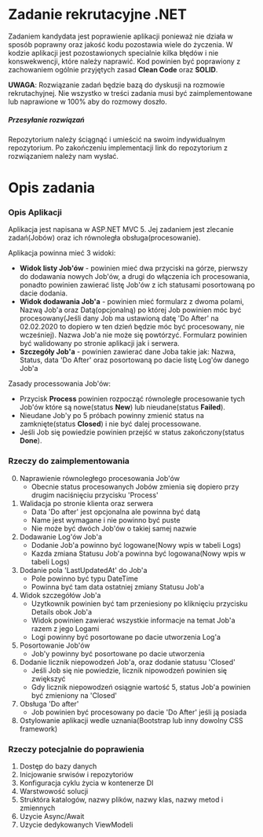 # Zadanie rekrutacyjne .NET

Zadaniem kandydata jest poprawienie aplikacji ponieważ nie działa w sposób poprawny oraz jakość kodu pozostawia wiele do życzenia. W kodzie aplikacji jest pozostawionych specialnie kilka błędów i nie konswekwencji, które należy naprawić. Kod powinien być poprawiony z zachowaniem ogólnie przyjętych zasad __Clean Code__ oraz __SOLID__.

__UWAGA__: Rozwiązanie zadań będzie bazą do dyskusji na rozmowie rekrutachyjnej. Nie wszystko w treści zadania musi być zaimplementowane lub naprawione w 100% aby do rozmowy doszło. 

##### Przesyłanie rozwiązań
Repozytorium należy ściągnąć i umieścić na swoim indywidualnym repozytorium. Po zakończeniu implementacji link do repozytorium z rozwiązaniem należy nam wysłać.

# Opis zadania

### Opis Aplikacji
Aplikacja jest napisana w ASP.NET MVC 5.
Jej zadaniem jest zlecanie zadań(Jobów) oraz ich równoległa obsługa(procesowanie).

Aplikacja powinna mieć 3 widoki:
- __Widok listy Job'ów__ - powinien mieć dwa przyciski na górze, pierwszy do dodawania nowych Job'ów, a drugi do włączenia ich procesowania, ponadto powinien zawierać listę Job'ów z ich statusami posortowaną po dacie dodania.
- __Widok dodawania Job'a__ - powinien mieć formularz z dwoma polami, Nazwą Job'a oraz Datą(opcjonalną) po której Job powinien móc być procesowany(Jeśli dany Job ma ustawioną datę 'Do After' na 02.02.2020 to  dopiero w ten dzień będzie móc być procesowany, nie wcześniej). Nazwa Job'a nie może się powtórzyć. Formularz powinien być walidowany po stronie aplikacji jak i serwera.
- __Szczegóły Job'a__ - powinien zawierać dane Joba takie jak: Nazwa, Status, data 'Do After' oraz posortowaną po dacie listę Log'ów danego Job'a

Zasady processowania Job'ów:
- Przycisk __Process__ powinien rozpocząć równoległe procesowanie tych Job'ów które są nowe(status __New__) lub nieudane(status __Failed__). 
- Nieudane Job'y po 5 próbach powinny zmienić status na zamknięte(status __Closed__) i nie być dalej processowane. 
- Jeśli Job się powiedzie powinien przejść w status zakończony(status __Done__).

### Rzeczy do zaimplementowania
0. Naprawienie równoległego procesowania Job'ów
   - Obecnie status procesowanych Jobów zmienia się dopiero przy drugim naciśnięciu przycisku 'Process'
1. Walidacja po stronie klienta oraz serwera
   - Data 'Do after' jest opcjonalna ale powinna być datą
   - Name jest wymagane i nie powinno być puste
   - Nie może być dwóch Job'ów o takiej samej nazwie
2. Dodawanie Log'ów Job'a
   - Dodanie Job'a powinno być logowane(Nowy wpis w tabeli Logs)
   - Kazda zmiana Statusu Job'a powinna być logowana(Nowy wpis w tabeli Logs)
3. Dodanie pola 'LastUpdatedAt' do Job'a
   - Pole powinno być typu DateTime
   - Powinna być tam data ostatniej zmiany Statusu Job'a 
4. Widok szczegółów Job'a
   - Uzytkownik powinien być tam przeniesiony po kliknięciu przycisku Details obok Job'a
   - Widok powinien zawierać wszystkie informacje na temat Job'a razem z jego Logami
   - Logi powinny być posortowane po dacie utworzenia Log'a 	
5. Posortowanie Job'ów
   - Job'y powinny być posortowane po dacie utworzenia
6. Dodanie licznik niepowodzeń Job'a, oraz dodanie statusu 'Closed'
   - Jeśli Job się nie powiedzie, licznik nipowodzeń powinien się zwiększyć
   - Gdy licznik niepowodzeń osiągnie wartość 5, status Job'a powinien być zmieniony na 'Closed'
7. Obsługa 'Do after'
   - Job powinien być procesowany po dacie 'Do After' jeśli ją posiada
8. Ostylowanie aplikacji wedle uznania(Bootstrap lub inny dowolny CSS framework) 

### Rzeczy potecjalnie do poprawienia
1. Dostęp do bazy danych
2. Inicjowanie srwisów i repozytoriów
3. Konfiguracja cyklu życia w kontenerze DI
4. Warstwowość solucji
5. Struktóra katalogów, nazwy plików, nazwy klas, nazwy metod i zmiennych
6. Uzycie Async/Await
7. Uzycie dedykowanych ViewModeli